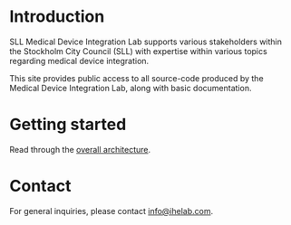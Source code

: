 # Introduction

SLL Medical Device Integration Lab supports various stakeholders within the Stockholm City Council (SLL) with expertise within various topics regarding medical device integration. 

This site provides public access to all source-code produced by the Medical Device Integration Lab, along with basic documentation. 

# Getting started

Read through the <a href="/architecture">overall architecture</a>. 

# Contact
For general inquiries, please contact info@ihelab.com.